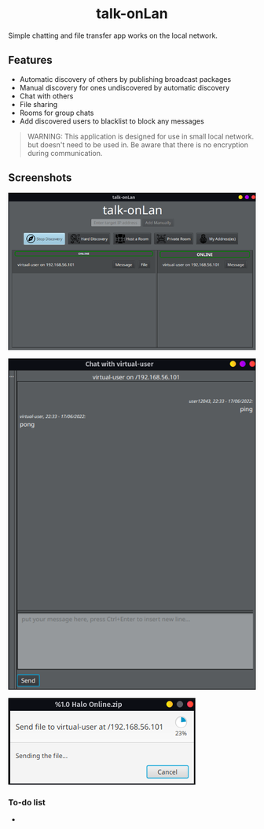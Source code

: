 <h1 align="center">talk-onLan</h1>
Simple chatting and file transfer app works on the local network.

## Features

- Automatic discovery of others by publishing broadcast packages
- Manual discovery for ones undiscovered by automatic discovery
- Chat with others
- File sharing
- Rooms for group chats
- Add discovered users to blacklist to block any messages

> WARNING: This application is designed for use in small local network.
> but doesn't need to be used in. Be aware that there is no encryption
> during communication.

## Screenshots

![](doc/ss/main.png)

![](doc/ss/msg.png)

![](doc/ss/file.png)

### To-do list

- 
